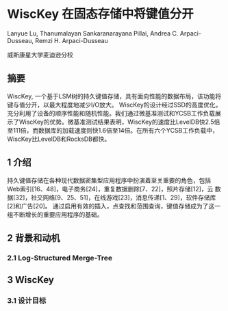 # WiscKey 在固态存储中将键值分开 

Lanyue Lu, Thanumalayan Sankaranarayana Pillai,
Andrea C. Arpaci-Dusseau, Remzi H. Arpaci-Dusseau

威斯康星大学麦迪逊分校

## 摘要

WiscKey, 一个基于LSM树的持久键值存储，具有面向性能的数据布局，该功能将键与值分开，以最大程度地减少I/O放大。 WiscKey的设计经过SSD的高度优化，充分利用了设备的顺序性能和随机性能。我们通过微基准测试和YCSB工作负载展示了WiscKey的优势。微基准测试结果表明，WiscKey的速度比LevelDB快2.5倍至111倍，而数据库的加载速度则快1.6倍至14倍。在所有六个YCSB工作负载中，WiscKey比LevelDB和RocksDB都快。 

## 1 介绍

持久键值存储在各种现代数据密集型应用程序中扮演着至关重要的角色，包括Web索引[16、48]，电子商务[24]，重复数据删除[7、22]，照片存储[12]，云 数据[32]，社交网络[9、25、51]，在线游戏[23]，消息传递[1、29]，软件存储库[2]和广告[20]。 通过启用有效的插入，点查找和范围查询，键值存储成为了这一组不断增长的重要应用程序的基础。 

## 2 背景和动机

### 2.1 Log-Structured Merge-Tree

## 3 WiscKey

### 3.1 设计目标
